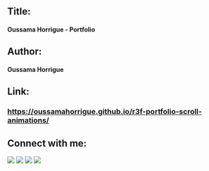 ## Title:
<h4>Oussama Horrigue - Portfolio</h4>

## Author:
<h4>Oussama Horrigue</h4>

## Link:
<a href="https://oussamahorrigue.github.io/r3f-portfolio-scroll-animations/" target="_blank"><h3>https://oussamahorrigue.github.io/r3f-portfolio-scroll-animations/</h3></a>


## Connect with me:
<p align="left">

<a href = "https://www.linkedin.com/in/oussama-horrigue-69624b1b7/"><img src="https://img.icons8.com/fluent/48/000000/linkedin.png"/></a>
<a href = "https://twitter.com/OussamaHorrig"><img src="https://img.icons8.com/fluent/48/000000/twitter.png"/></a>
<a href = "https://www.instagram.com/oussamahorrigue/"><img src="https://img.icons8.com/fluent/48/000000/instagram-new.png"/></a>
<a href = "https://www.facebook.com/oussama.horrigue"><img src="https://img.icons8.com/fluent/48/000000/facebook.png"/></a>

</p>

